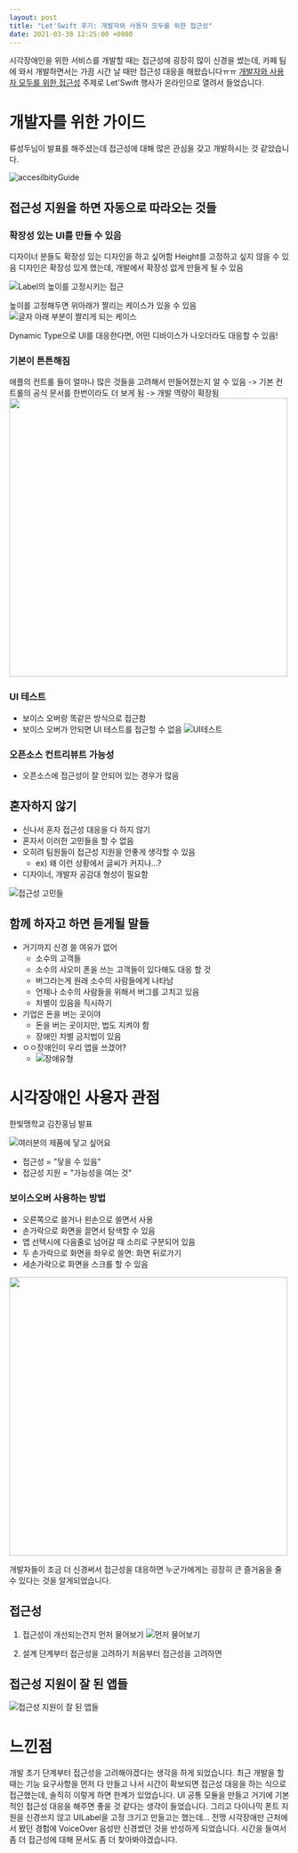```yaml
---
layout: post
title: "Let'Swift 후기: 개발자와 사용자 모두를 위한 접근성"
date: 2021-03-30 12:25:00 +0900
---
```


시각장애인을 위한 서비스를 개발할 때는 접근성에 굉장히 많이 신경을 썼는데, 카페 팀에 와서 개발하면서는 가끔 시간 날 때만 접근성 대응을 해왔습니다ㅠㅠ [개발자와 사용자 모두를 위한 접근성](https://festa.io/events/1468) 주제로 Let'Swift 행사가 온라인으로 열려서 들었습니다.

# 개발자를 위한 가이드
류성두님이 발표를 해주셨는데 접근성에 대해 많은 관심을 갖고 개발하시는 것 같았습니다.

![accesilbityGuide](/assets/2021/03/accesilbityguide.png)

## 접근성 지원을 하면 자동으로 따라오는 것들

### 확장성 있는 UI를 만들 수 있음
디자이너 분들도 확장성 있는 디자인을 하고 싶어함
Height를 고정하고 싶지 않을 수 있음
디자인은 확장성 있게 했는데, 개발에서 확장성 없게 만들게 될 수 있음

![Label의 높이를 고정시키는 접근](/assets/2021/03/label의-높이를-고정시키는-접근.png)

높이를 고정해두면 위아래가 짤리는 케이스가 있을 수 있음
![글자 아래 부분이 짤리게 되는 케이스](/assets/2021/03/글자-아래-부분이-짤리게-되는-케이스.png)

Dynamic Type으로 UI를 대응한다면, 어떤 디바이스가 나오더라도 대응할 수 있음!

### 기본이 튼튼해짐
애플의 컨트롤 들이 얼마나 많은 것들을 고려해서 만들어졌는지 알 수 있음
-> 기본 컨트롤의 공식 문서를 한번이라도 더 보게 됨
-> 개발 역량이 확장됨
<img src="/assets/2021/03/탭바-컨트롤.png" width=500>

### UI 테스트
* 보이스 오버랑 똑같은 방식으로 접근함
* 보이스 오버가 안되면 UI 테스트를 접근할 수 없음
![UI테스트](/assets/2021/03/ui테스트.png)

### 오픈소스 컨트리뷰트 가능성
* 오픈소스에 접근성이 잘 안되어 있는 경우가 많음

## 혼자하지 않기
* 신나서 혼자 접근성 대응을 다 하지 않기
* 혼자서 이러한 고민들을 할 수 없음
* 오히려 팀원들이 접근성 지원을 안좋게 생각할 수 있음
  - ex) 왜 이런 상황에서 글씨가 커지나...?
* 디자이너, 개발자 공감대 형성이 필요함

![접근성 고민들](/assets/2021/03/접근성-고민들.png)

## 함께 하자고 하면 듣게될 말들
* 거기까지 신경 쓸 여유가 없어
  - 소수의 고객들
  - 소수의 샤오미 폰을 쓰는 고객들이 있다해도 대응 할 것
  - 버그라는게 원래 소수의 사람들에게 나타남
  - 언제나 소수의 사람들을 위해서 버그를 고치고 있음
  - 차별이 있음을 직시하기
* 기업은 돈을 버는 곳이야
  - 돈을 버는 곳이지만, 법도 지켜야 함
  - 장애인 차별 금지법이 있음
* ㅇㅇ장애인이 우리 앱을 쓰겠어?
  - ![장애유형](/assets/2021/03/장애유형.png)

# 시각장애인 사용자 관점
한빛맹학교 김찬홍님 발표

![여러분의 제품에 닿고 싶어요](/assets/2021/03/여러분의-제품에-닿고-싶어요.png)

* 접근성 = "닿을 수 있음"
* 접근성 지원 = "가능성을 여는 것"

### 보이스오버 사용하는 방법
* 오른쪽으로 쓸거나 왼손으로 쓸면서 사용
* 손가락으로 화면을 끌면서 탐색할 수 있음
* 앱 선택시에 다음줄로 넘어갈 때 소리로 구분되어 있음
* 두 손가락으로 화면을 좌우로 쓸면: 화면 뒤로가기
* 세손가락으로 화면을 스크롤 할 수 있음

<img src="/assets/2021/03/넷플릭스-접근성.png" width=500>


개발자들이 조금 더 신경써서 접근성을 대응하면 누군가에게는 굉장히 큰 즐거움을 줄 수 있다는 것을 알게되었습니다.

## 접근성
1. 접근성이 개선되는건지 먼저 물어보기
![먼저 물어보기](/assets/2021/03/먼저-물어보기.png)

2. 설계 단계부터 접근성을 고려하기
처음부터 접근성을 고려하면

## 접근성 지원이 잘 된 앱들
![접근성 지원이 잘 된 앱들](/assets/2021/03/접근성-지원이-잘-된-앱들.png)

# 느낀점
개발 초기 단계부터 접근성을 고려해야겠다는 생각을 하게 되었습니다. 최근 개발을 할때는 기능 요구사항을 먼저 다 만들고 나서 시간이 확보되면 접근성 대응을 하는 식으로 접근했는데, 솔직히 이렇게 하면 한계가 있었습니다. UI 공통 모듈을 만들고 거기에 기본적인 접근성 대응을 해주면 좋을 것 같다는 생각이 들었습니다. 그리고 다이나믹 폰트 지원을 신경쓰지 않고 UILabel을 고정 크기고 만들고는 했는데... 전맹 시각장애만 근처에서 봤던 경험에 VoiceOver 음성만 신경썼던 것을 반성하게 되었습니다. 시간을 들여서 좀 더 접근성에 대해 문서도 좀 더 찾아봐야겠습니다.
